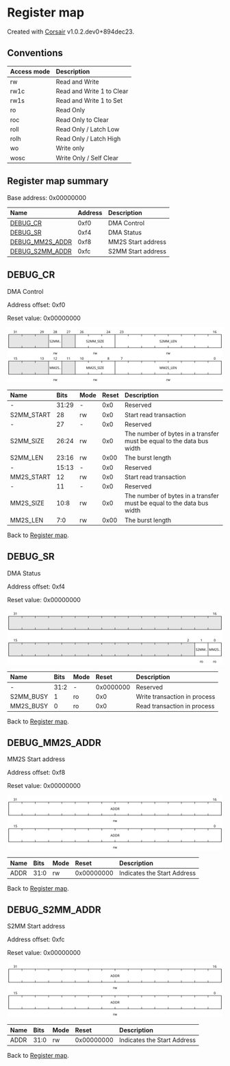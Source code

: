 # Register map

Created with [Corsair](https://github.com/esynr3z/corsair) v1.0.2.dev0+894dec23.

## Conventions

| Access mode | Description               |
| :---------- | :------------------------ |
| rw          | Read and Write            |
| rw1c        | Read and Write 1 to Clear |
| rw1s        | Read and Write 1 to Set   |
| ro          | Read Only                 |
| roc         | Read Only to Clear        |
| roll        | Read Only / Latch Low     |
| rolh        | Read Only / Latch High    |
| wo          | Write only                |
| wosc        | Write Only / Self Clear   |

## Register map summary

Base address: 0x00000000

| Name                     | Address    | Description |
| :---                     | :---       | :---        |
| [DEBUG_CR](#debug_cr)    | 0xf0       | DMA Control |
| [DEBUG_SR](#debug_sr)    | 0xf4       | DMA Status |
| [DEBUG_MM2S_ADDR](#debug_mm2s_addr) | 0xf8       | MM2S Start address |
| [DEBUG_S2MM_ADDR](#debug_s2mm_addr) | 0xfc       | S2MM Start address |

## DEBUG_CR

DMA Control

Address offset: 0xf0

Reset value: 0x00000000

![debug_cr](md_img/debug_cr.svg)

| Name             | Bits   | Mode            | Reset      | Description |
| :---             | :---   | :---            | :---       | :---        |
| -                | 31:29  | -               | 0x0        | Reserved |
| S2MM_START       | 28     | rw              | 0x0        | Start read transaction |
| -                | 27     | -               | 0x0        | Reserved |
| S2MM_SIZE        | 26:24  | rw              | 0x0        | The number of bytes in a transfer must be equal to the data bus width |
| S2MM_LEN         | 23:16  | rw              | 0x00       | The burst length |
| -                | 15:13  | -               | 0x0        | Reserved |
| MM2S_START       | 12     | rw              | 0x0        | Start read transaction |
| -                | 11     | -               | 0x0        | Reserved |
| MM2S_SIZE        | 10:8   | rw              | 0x0        | The number of bytes in a transfer must be equal to the data bus width |
| MM2S_LEN         | 7:0    | rw              | 0x00       | The burst length |

Back to [Register map](#register-map-summary).

## DEBUG_SR

DMA Status

Address offset: 0xf4

Reset value: 0x00000000

![debug_sr](md_img/debug_sr.svg)

| Name             | Bits   | Mode            | Reset      | Description |
| :---             | :---   | :---            | :---       | :---        |
| -                | 31:2   | -               | 0x0000000  | Reserved |
| S2MM_BUSY        | 1      | ro              | 0x0        | Write transaction in process |
| MM2S_BUSY        | 0      | ro              | 0x0        | Read transaction in process |

Back to [Register map](#register-map-summary).

## DEBUG_MM2S_ADDR

MM2S Start address

Address offset: 0xf8

Reset value: 0x00000000

![debug_mm2s_addr](md_img/debug_mm2s_addr.svg)

| Name             | Bits   | Mode            | Reset      | Description |
| :---             | :---   | :---            | :---       | :---        |
| ADDR             | 31:0   | rw              | 0x00000000 | Indicates the Start Address |

Back to [Register map](#register-map-summary).

## DEBUG_S2MM_ADDR

S2MM Start address

Address offset: 0xfc

Reset value: 0x00000000

![debug_s2mm_addr](md_img/debug_s2mm_addr.svg)

| Name             | Bits   | Mode            | Reset      | Description |
| :---             | :---   | :---            | :---       | :---        |
| ADDR             | 31:0   | rw              | 0x00000000 | Indicates the Start Address |

Back to [Register map](#register-map-summary).
